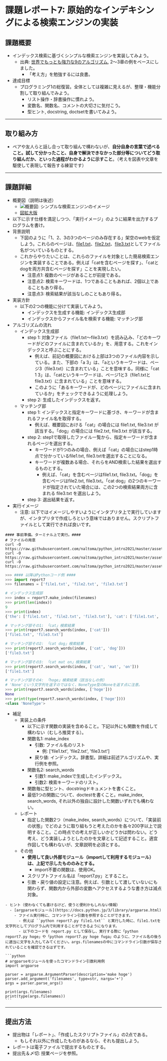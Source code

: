# 課題レポート7: 原始的なインデキシングによる検索エンジンの実装

## 課題概要
- インデックス検索に基づくシンプルな検索エンジンを実装してみよう。
  - 出典: [世界でもっとも強力な9のアルゴリズム](https://www.amazon.co.jp/世界でもっとも強力な9のアルゴリズム-ジョン・マコーミック/dp/482228493X), 2〜3章の例をベースにしました。
    - 「考え方」を勉強するには良書。
- 達成目標
  - プログラミング1の総復習。全体としては複雑に見えるが、整理・機能分割して取り組んでみよう。
    - リスト操作・辞書操作に慣れよう。
    - 変数名、関数名、コメントの大切さに気付こう。
    - 型ヒント, docstring, doctsetを書いてみよう。

---
## 取り組み方
- ペアや友人らと話し合って取り組んで構わないが、**自分自身の言葉で述べること。試して分かったこと、自身で解決できなかった部分等についてどう取り組んだか、といった過程がわかるように示すこと**。（考えを図表や文章を駆使して表現して報告する練習です）

---
## 課題詳細
- 概要図（説明は後述）
  - ![概要図: シンプルな検索エンジンのイメージ](https://ie.u-ryukyu.ac.jp/~tnal/2021/prog1/static/report7_search/indexing_s.png)
  - [図拡大版](https://ie.u-ryukyu.ac.jp/~tnal/2021/prog1/static/report7_search/indexing.pdf)
- 以下に示す仕様を満足しつつ、「実行イメージ」のように結果を出力するプログラムを書け。
- 背景説明
  - 下図のように「1、2、3の3つのページのみ存在する」架空のwebを仮定しよう。これらのページは、[file1.txt](https://ie.u-ryukyu.ac.jp/~tnal/2021/prog1/static/report7_search/file1.txt)、[file2.txt](https://ie.u-ryukyu.ac.jp/~tnal/2021/prog1/static/report7_search/file2.txt)、[file3.txt](https://ie.u-ryukyu.ac.jp/~tnal/2021/prog1/static/report7_search/file3.txt)としてファイル名がついているものとする。
  - これからやりたいことは、これらのファイルを対象とした簡易検索エンジンを実装することである。例えば「catを含むページを探す」、「catとdogを両方共含むページを探す」ことを実現したい。
    - 注意点1: 複数のページがあることが前提である。
    - 注意点2: 検索キーワードは、1つであることもあれば、2個以上であることもあり得る。
    - 注意点3: 検索結果が該当なしのこともあり得る。
- 実装方針
  - 以下の2つの機能に分けて実装してみよう。
    - インデックスを生成する機能: インデックス生成部
    - インデックスからファイル名を検索する機能: マッチング部
- アルゴリズムの流れ
  - インデックス生成部
    - step 1: 対象ファイル（file1.txt〜file3.txt）を読み込み、「どのキーワードがどのファイルに含まれているか」を、用意する。これをインデックスと呼ぶことにする。
      - 例えば、前記の概要図における上部は3つのファイル内容を示している。また、下部の「a 3」は、「aというキーワードは、ページ3（file3.txt）に含まれている」ことを意味する。同様に「cat 1 3」は、「catというキーワードは、ページ1と3（file1.txtとfile3.txt）に含まれている」ことを意味する。
      - このように「あるキーワードが、どのページにファイルに含まれているか」をチェックできるように処理しよう。
    - step 2: 生成したインデックスを返す。
  - マッチング部
    - step 1: インデックスと指定キーワードに基づき、キーワードが含まれるファイル名を取得する。
      - 例えば、概要図における「cat」の場合には file1.txt, file3.txt が該当する。「dog」の場合には file2.txt, file3.txt が該当する。
    - step 2: step1で取得したファイル一覧から、指定キーワードが含まれるページを選出する。
      - キーワードが1つのみの場合、例えば「cat」の場合にはstep1時点で分かっているfile1.txt, file3.txtを選出することになる。
      - キーワードが複数ある場合、それらをAND検索した結果を選出するものとする。
        - 例えば、「cat」を含むページはfile1.txt, file3.txt。「dog」を含むページはfile2.txt, file3.txt。「cat dog」の2つのキーワードが指定されていた場合には、この2つの検索結果両方に含まれる file3.txt を選出しよう。
    - step 3: 選出結果を返す。
- 実行イメージ
  - 注意: 以下ではイメージしやすいようにインタプリタ上で実行していますが、インタプリタで作成しろという意味ではありません。スクリプトファイルとして実行できれば良いです。

```shell
#### 事前準備。ターミナル上で実行。####
# ファイルの用意
curl -O https://raw.githubusercontent.com/naltoma/python_intro2021/master/assets/report7_search/file1.txt
curl -O https://raw.githubusercontent.com/naltoma/python_intro2021/master/assets/report7_search/file2.txt
curl -O https://raw.githubusercontent.com/naltoma/python_intro2021/master/assets/report7_search/file3.txt
```
```python
>>> #### 以降はPythonコード例 ####
>>> import report7
>>> filenames = ['file1.txt', 'file2.txt', 'file3.txt']

# インデックス生成部
>>> index = report7.make_index(filenames)
>>> print(len(index))
9
>>> print(index)
{'the': ['file1.txt', 'file2.txt', 'file3.txt'], 'cat': ['file1.txt', 'file3.txt'], 'sat': ['file1.txt', 'file3.txt'], 'on': ['file1.txt', 'file2.txt'], 'mat': ['file1.txt', 'file2.txt'], 'dog': ['file2.txt', 'file3.txt'], 'stood': ['file2.txt', 'file3.txt'], 'while': ['file3.txt'], 'a': ['file3.txt']}

# マッチング部その1: 「cat」検索結果
>>> print(report7.search_words(index, ['cat']))
['file1.txt', 'file3.txt']

# マッチング部その2: 「cat dog」検索結果
>>> print(report7.search_words(index, ['cat', 'dog']))
['file3.txt']

# マッチング部その3: 「cat mat on」検索結果
>>> print(report7.search_words(index, ['cat', 'mat', 'on']))
['file1.txt']

# マッチング部その4: 「hoge」検索結果（該当なしの例）
# 'None'という文字列を返すのではなく、NoneType型のNoneを返す点に注意。
>>> print(report7.search_words(index, ['hoge']))
None
>>> print(type(report7.search_words(index, ['hoge'])))
<class 'NoneType'>
```

- 補足
  - 実装上の条件
    - 以下に示す関数の実装を含めること。下記以外にも関数を作成して構わない（むしろ推奨する）。
    - 関数名1: make_index
      - 引数: ファイル名のリスト
        - 例: ['file1.txt', 'file2.txt', 'file3.txt']
      - 戻り値: インデックス。辞書型。詳細は前述アルゴリズムや、実行例を参照。
    - 関数名2: search_words
      - 引数1: make_indexで生成したインデックス。
      - 引数2: 検索キーワードのリスト。
    - 関数毎に型ヒント、docstringドキュメントを書くこと。
    - 最低1つの関数について、doctestを書くこと。make_index, search_words, それ以外の独自に設計した関数いずれでも構わない。
  - レポート
    - 指定した関数2つ（make_index, search_words）について、「実装前の状態」でどのように取り組もうと考えたのかを各々200字以上で説明すること。この時点での考えが正しいかどうかは問わない。どう考え、どう実装しようとしたのかを文章として記述すること。適宜作図しても構わないが、文章説明を必須とする。
  - その他
    - **使用して良い外部モジュール（importして利用するモジュール）は、上記で示したもののみとする。**
      - import不要の関数は、使用OK。
    - スクリプトファイル名は「report7.py」とすること。
    - 引数・戻り値の設定に注意。例えば、引数として渡していないにも関わらず、関数内から外部の変数へアクセスするような書き方は減点対象。

````{tip}
- ヒント（使わなくても書けるけど、使うと便利かもしれない情報）
  - [argparseモジュール](https://docs.python.jp/3/library/argparse.html)
    - ファイル実行時に、コマンドライン引数を参照することができます。
      - 例えば ``python report7.py file1.txt`` と実行した時に、file1.txtを文字列としてプログラム内で利用することができるようになります。
      - 以下のコードを report.py として保存し、実行する際に「python report7.py hoge」や「python report7.py hoge fuga」のように、ファイル名の後ろに適当に文字を入力してみてください。args.filenamesの中にコマンドライン引数が保存されていることを確認できるはずです。

```python
# argparseモジュールを使ったコマンドライン引数利用例
import argparse

parser = argparse.ArgumentParser(description='make hoge')
parser.add_argument('filenames', type=str, nargs='+')
args = parser.parse_args()

print(args.filenames)
print(type(args.filenames))
```
````
---
## 提出方法
- 提出物は「レポート」、「作成したスクリプトファイル」の2点である。
  - もしそれ以外に作成したものがあるなら、それも提出しよう。
- レポートは電子ファイルで提出するものとする。
- 提出先＆〆切: 授業ページを参照。
